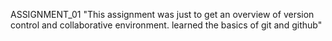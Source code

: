 ASSIGNMENT_01
"This assignment was just to get an overview of version control and collaborative environment. learned the basics of git and github"
